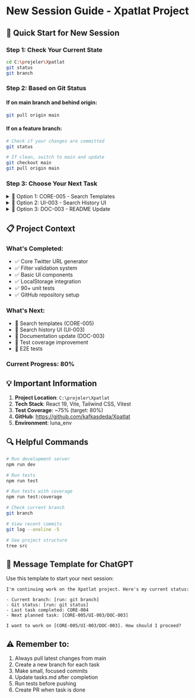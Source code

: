 # New Session Guide - Xpatlat Project

## 🚀 Quick Start for New Session

### Step 1: Check Your Current State
```bash
cd C:\projeler\Xpatlat
git status
git branch
```

### Step 2: Based on Git Status

#### If on main branch and behind origin:
```bash
git pull origin main
```

#### If on a feature branch:
```bash
# Check if your changes are committed
git status

# If clean, switch to main and update
git checkout main
git pull origin main
```

### Step 3: Choose Your Next Task

<details>
<summary>🎯 Option 1: CORE-005 - Search Templates</summary>

```bash
git checkout -b feature/CORE-005-search-templates
git commit --allow-empty -m "chore: start CORE-005 - implement search templates"
git push origin feature/CORE-005-search-templates
```

**Task Details:**
- Create predefined search templates
- Templates: Viral content, Questions, Media, User engagement
- Estimated time: 4 hours

**Files to create:**
1. `src/data/searchTemplates.js`
2. `src/components/SearchTemplates.jsx`
3. `src/hooks/useSearchTemplates.js`
4. `src/tests/searchTemplates.test.js`

</details>

<details>
<summary>🎨 Option 2: UI-003 - Search History UI</summary>

```bash
git checkout -b feature/UI-003-search-history
git commit --allow-empty -m "chore: start UI-003 - implement search history UI"
git push origin feature/UI-003-search-history
```

**Task Details:**
- Create visual interface for search history
- Add list display, load on click, clear option
- Estimated time: 4 hours

**Files to update:**
1. `src/components/SearchHistory.jsx`
2. `src/tests/SearchHistory.test.jsx`

</details>

<details>
<summary>📝 Option 3: DOC-003 - README Update</summary>

```bash
git checkout -b docs/DOC-003-readme-update
git commit --allow-empty -m "chore: start DOC-003 - update README documentation"
git push origin docs/DOC-003-readme-update
```

**Task Details:**
- Update README.md with project information
- Add installation, usage, contributing sections
- Estimated time: 1 hour

**Content to include:**
1. Project description
2. Installation steps
3. Usage examples
4. Contributing guidelines
5. Screenshots (optional)

</details>

## 📋 Project Context

### What's Completed:
- ✅ Core Twitter URL generator
- ✅ Filter validation system
- ✅ Basic UI components
- ✅ LocalStorage integration
- ✅ 90+ unit tests
- ✅ GitHub repository setup

### What's Next:
- 🔄 Search templates (CORE-005)
- 🔄 Search history UI (UI-003)
- 🔄 Documentation update (DOC-003)
- 🔄 Test coverage improvement
- 🔄 E2E tests

### Current Progress: 80%

## 💡 Important Information

1. **Project Location**: `C:\projeler\Xpatlat`
2. **Tech Stack**: React 19, Vite, Tailwind CSS, Vitest
3. **Test Coverage**: ~75% (target: 80%)
4. **GitHub**: https://github.com/kafkasdeda/Xpatlat
5. **Environment**: luna_env

## 🔍 Helpful Commands

```bash
# Run development server
npm run dev

# Run tests
npm run test

# Run tests with coverage
npm run test:coverage

# Check current branch
git branch

# View recent commits
git log --oneline -5

# See project structure
tree src
```

## 📝 Message Template for ChatGPT

Use this template to start your next session:

```
I'm continuing work on the Xpatlat project. Here's my current status:

- Current branch: [run: git branch]
- Git status: [run: git status]
- Last task completed: CORE-004
- Next planned task: [CORE-005/UI-003/DOC-003]

I want to work on [CORE-005/UI-003/DOC-003]. How should I proceed?
```

## ⚠️ Remember to:

1. Always pull latest changes from main
2. Create a new branch for each task
3. Make small, focused commits
4. Update tasks.md after completion
5. Run tests before pushing
6. Create PR when task is done

